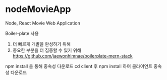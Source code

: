# nodeMovieApp
Node, React Movie Web Application

Boiler-plate 사용
1. 더 빠르게 개발을 완성하기 위해
2. 중요한 부분을 더 집중할 수 있기 위해
https://github.com/jaewonhimnae/boilerplate-mern-stack


npm install 을 통해 종속성 다운로드
cd client 후 npm install 하여 클라이언트 종속성 다운로드

